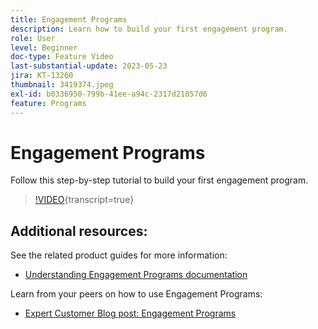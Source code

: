 ```yaml
---
title: Engagement Programs
description: Learn how to build your first engagement program.
role: User
level: Beginner
doc-type: Feature Video
last-substantial-update: 2023-05-23
jira: KT-13260
thumbnail: 3419374.jpeg
exl-id: b0336950-799b-41ee-a94c-2317d21857d6
feature: Programs
---
```

# Engagement Programs

Follow this step-by-step tutorial to build your first engagement program.

>[!VIDEO](https://video.tv.adobe.com/v/3419374/?learn=on){transcript=true} 

## Additional resources:

See the related product guides for more information:
* [Understanding Engagement Programs documentation](https://experienceleague.adobe.com/docs/marketo/using/product-docs/email-marketing/drip-nurturing/creating-an-engagement-program/understanding-engagement-programs.html?lang=en) 

Learn from your peers on how to use Engagement Programs:
* [Expert Customer Blog post: Engagement Programs](https://nation.marketo.com/t5/product-blogs/marketo-success-series-engagement-programs/ba-p/301712)
